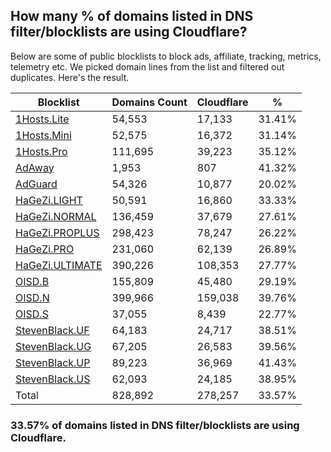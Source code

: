 ## How many % of domains listed in DNS filter/blocklists are using Cloudflare?


Below are some of public blocklists to block ads, affiliate, tracking, metrics, telemetry etc.
We picked domain lines from the list and filtered out duplicates.
Here's the result.


| Blocklist | Domains Count | Cloudflare | % |
| --- | --- | --- | --- |
| [1Hosts.Lite](https://raw.githubusercontent.com/badmojr/1Hosts/master/Lite/hosts.win) | 54,553 | 17,133 | 31.41% |
| [1Hosts.Mini](https://raw.githubusercontent.com/badmojr/1Hosts/master/mini/hosts.win) | 52,575 | 16,372 | 31.14% |
| [1Hosts.Pro](https://raw.githubusercontent.com/badmojr/1Hosts/master/Pro/hosts.win) | 111,695 | 39,223 | 35.12% |
| [AdAway](https://raw.githubusercontent.com/AdAway/adaway.github.io/master/hosts.txt) | 1,953 | 807 | 41.32% |
| [AdGuard](https://adguardteam.github.io/AdGuardSDNSFilter/Filters/filter.txt) | 54,326 | 10,877 | 20.02% |
| [HaGeZi.LIGHT](https://raw.githubusercontent.com/hagezi/dns-blocklists/main/hosts/light.txt) | 50,591 | 16,860 | 33.33% |
| [HaGeZi.NORMAL](https://raw.githubusercontent.com/hagezi/dns-blocklists/main/hosts/multi.txt) | 136,459 | 37,679 | 27.61% |
| [HaGeZi.PROPLUS](https://raw.githubusercontent.com/hagezi/dns-blocklists/main/hosts/pro.plus.txt) | 298,423 | 78,247 | 26.22% |
| [HaGeZi.PRO](https://raw.githubusercontent.com/hagezi/dns-blocklists/main/hosts/pro.txt) | 231,060 | 62,139 | 26.89% |
| [HaGeZi.ULTIMATE](https://raw.githubusercontent.com/hagezi/dns-blocklists/main/hosts/ultimate.txt) | 390,226 | 108,353 | 27.77% |
| [OISD.B](https://big.oisd.nl/dnsmasq) | 155,809 | 45,480 | 29.19% |
| [OISD.N](https://nsfw.oisd.nl/dnsmasq) | 399,966 | 159,038 | 39.76% |
| [OISD.S](https://small.oisd.nl/dnsmasq) | 37,055 | 8,439 | 22.77% |
| [StevenBlack.UF](https://raw.githubusercontent.com/StevenBlack/hosts/master/alternates/fakenews/hosts) | 64,183 | 24,717 | 38.51% |
| [StevenBlack.UG](https://raw.githubusercontent.com/StevenBlack/hosts/master/alternates/gambling/hosts) | 67,205 | 26,583 | 39.56% |
| [StevenBlack.UP](https://raw.githubusercontent.com/StevenBlack/hosts/master/alternates/porn/hosts) | 89,223 | 36,969 | 41.43% |
| [StevenBlack.US](https://raw.githubusercontent.com/StevenBlack/hosts/master/alternates/social/hosts) | 62,093 | 24,185 | 38.95% |
| Total | 828,892 | 278,257 | 33.57% |


### 33.57% of domains listed in DNS filter/blocklists are using Cloudflare.